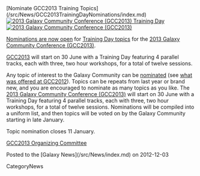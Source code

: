 <div class='newsItemHeader'>[Nominate GCC2013 Training Topics](/src/News/GCC2013TrainingDayNominations/index.md)</div>

<div class='right'><a href='/src/Events/GCC2013/TrainingDay/index.md'><img src="/src/Images/Logos/GCC2013TrainingDayLogo200.png" alt="2013 Galaxy Community Conference (GCC2013) Training Day" /></a><br />
<a href='/src/Events/GCC2013/index.md'><img src="/src/Images/Logos/GCC2013Logo200.png" alt="2013 Galaxy Community Conference (GCC2013)" /></a> </div>

[Nominations are now open](http://bit.ly/gcc2013nom) for [Training Day topics](/src/Events/GCC2013/TrainingDay/index.md) for the [2013 Galaxy Community Conference (GCC2013)](/src/Events/GCC2013/index.md). 

[GCC2013](/src/Events/GCC2013/index.md) will start on 30 June with a Training Day featuring 4 parallel tracks, each with three, two hour workshops, for a total of twelve sessions.

Any topic of interest to the Galaxy Community can be [nominated](http://bit.ly/gcc2013nom) (see [what was offered at GCC2012](/src/Events/GCC2012/TrainingDay/index.md)).  Topics can be repeats from last year or brand new, and you are encouraged to nominate as many topics as you like. The [2013 Galaxy Community Conference (GCC2013)](/src/Events/GCC2013/index.md) will start on 30 June with a Training Day featuring 4 parallel tracks, each with three, two hour workshops, for a total of twelve sessions. Nominations will be compiled into a uniform list, and then topics will be voted on by the Galaxy Community starting in late January.

Topic nomination closes 11 January.

[GCC2013 Organizing Committee](/src/Events/GCC2013/Organizers/index.md#organizing-committee)

<div class='newsItemFooter'>Posted to the [Galaxy News](/src/News/index.md) on 2012-12-03</div>

CategoryNews
